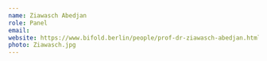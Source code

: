 ```yaml
---
name: Ziawasch Abedjan
role: Panel
email: 
website: https://www.bifold.berlin/people/prof-dr-ziawasch-abedjan.html
photo: Ziawasch.jpg
---
```

